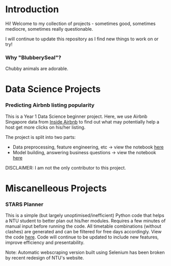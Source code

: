 # Introduction #

Hi! Welcome to my collection of projects - sometimes good, sometimes mediocre, sometimes really questionable.

I will continue to update this repository as I find new things to work on or try!

### Why "BlubberySeal"? ###
Chubby animals are adorable.

# Data Science Projects #

### Predicting Airbnb listing popularity ###

This is a Year 1 Data Science beginner project. Here, we use Airbnb Singapore data from [Inside Airbnb](http://insideairbnb.com/) to find out what may potentially help a host get more clicks on his/her listing.  

The project is split into two parts:
- Data preprocessing, feature engineering, etc -> view the notebook [here](https://github.com/BlubberySeal/CZ1016-MiniProject/blob/main/CZ1016%20Mini-Project%20Part%20I%20(Data%20Wrangling).ipynb)
- Model building, answering business questions -> view the notebook [here](https://github.com/BlubberySeal/CZ1016-MiniProject/blob/main/CZ1016%20Mini-Project%20Part%20II%20(Model%20Building).ipynb)

DISCLAIMER: I am not the only contributor to this project.

# Miscanelleous Projects #

### STARS Planner ###

This is a simple (but largely unoptimised/inefficient) Python code that helps a NTU student to better plan out his/her modules. Requires a few minutes of manual input before running the code. All timetable combinations (without clashes) are generated and can be filtered for free days accordingly. View the code [here](https://github.com/BlubberySeal/STARS-Planner). Code will continue to be updated to include new features, improve efficiency and presentability.

Note: Automatic webscraping version built using Selenium has been broken by recent redesign of NTU's website.
